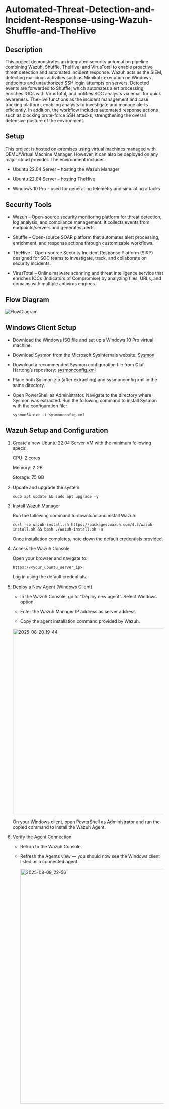 # Automated-Threat-Detection-and-Incident-Response-using-Wazuh-Shuffle-and-TheHive

## Description 

This project demonstrates an integrated security automation pipeline combining Wazuh, Shuffle, TheHive, and VirusTotal to enable proactive threat detection and automated incident response. Wazuh acts as the SIEM, detecting malicious activities such as Mimikatz execution on Windows endpoints and unauthorized SSH login attempts on servers. Detected events are forwarded to Shuffle, which automates alert processing, enriches IOCs with VirusTotal, and notifies SOC analysts via email for quick awareness. TheHive functions as the incident management and case tracking platform, enabling analysts to investigate and manage alerts efficiently. In addition, the workflow includes automated response actions such as blocking brute-force SSH attacks, strengthening the overall defensive posture of the environment.

## Setup

This project is hosted on-premises using virtual machines managed with QEMU/Virtual Machine Manager. However, it can also be deployed on any major cloud provider. The environment includes:

* Ubuntu 22.04 Server – hosting the Wazuh Manager

* Ubuntu 22.04 Server – hosting TheHive

* Windows 10 Pro – used for generating telemetry and simulating attacks

## Security Tools

* Wazuh – Open-source security monitoring platform for threat detection, log analysis, and compliance management. It collects events from endpoints/servers and generates alerts.

* Shuffle – Open-source SOAR platform that automates alert processing, enrichment, and response actions through customizable workflows.

* TheHive – Open-source Security Incident Response Platform (SIRP) designed for SOC teams to investigate, track, and collaborate on security incidents.

* VirusTotal – Online malware scanning and threat intelligence service that enriches IOCs (Indicators of Compromise) by analyzing files, URLs, and domains with multiple antivirus engines.

## Flow Diagram

![FlowDiagram](https://github.com/user-attachments/assets/bed03f2b-5c0b-477d-a210-6745fef85da1)

## Windows Client Setup

* Download the Windows ISO file and set up a Windows 10 Pro virtual machine.

* Download Sysmon from the Microsoft Sysinternals website: [Sysmon](https://learn.microsoft.com/en-us/sysinternals/downloads/sysmon)

* Download a recommended Sysmon configuration file from Olaf Hartong’s repository: [sysmonconfig.xml](https://github.com/olafhartong/sysmon-modular/blob/master/sysmonconfig.xml)

* Place both Sysmon.zip (after extracting) and sysmonconfig.xml in the same directory.

* Open PowerShell as Administrator. Navigate to the directory where Sysmon was extracted. Run the following command to install Sysmon with the configuration file:
 
   ``` 
   sysmon64.exe -i sysmonconfig.xml
   ```

## Wazuh Setup and Configuration

 1. Create a new Ubuntu 22.04 Server VM with the minimum following specs:

    CPU: 2 cores

    Memory: 2 GB

    Storage: 75 GB

 2. Update and upgrade the system:

    ```
    sudo apt update && sudo apt upgrade -y
    ```

 3. Install Wazuh Manager

    Run the following command to download and install Wazuh:

    ```
    curl -so wazuh-install.sh https://packages.wazuh.com/4.3/wazuh-install.sh && bash ./wazuh-install.sh -a
    ```
    Once installation completes, note down the default credentials provided.

4. Access the Wazuh Console

    Open your browser and navigate to:

    ```
    https://<your_ubuntu_server_ip>
    ```
    Log in using the default credentials.

5. Deploy a New Agent (Windows Client)

    * In the Wazuh Console, go to “Deploy new agent”. Select Windows option.

    * Enter the Wazuh Manager IP address as server address.

    * Copy the agent installation command provided by Wazuh.
    
    <img width="1567" height="589" alt="2025-08-20_19-44" src="https://github.com/user-attachments/assets/97e875d1-31d4-4417-9e27-55b0f863e75a" />

    On your Windows client, open PowerShell as Administrator and run the copied command to install the Wazuh Agent.

7. Verify the Agent Connection

    * Return to the Wazuh Console.

    * Refresh the Agents view — you should now see the Windows client listed as a connected agent.

      <img width="1908" height="744" alt="2025-08-09_22-56" src="https://github.com/user-attachments/assets/1a7c6b14-7dd5-4291-956d-a8383730c190" />



